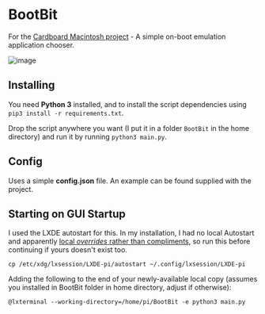 # BootBit
For the [Cardboard Macintosh project][cmp] - A simple on-boot emulation application chooser.

![image](https://user-images.githubusercontent.com/11209477/117720836-0e3e9700-b1d7-11eb-8f55-941694225e3a.png)

## Installing
You need **Python 3** installed, and to install the script dependencies using `pip3 install -r requirements.txt`.

Drop the script anywhere you want (I put it in a folder `BootBit` in the home directory) and run it by running `python3 main.py`.

## Config
Uses a simple **config.json** file. An example can be found supplied with the project.

## Starting on GUI Startup
I used the LXDE autostart for this. In my installation, I had no local Autostart and apparently [local *overrides* rather than compliments][ldir], so run this before continuing if yours doesn't exist too.

`cp /etc/xdg/lxsession/LXDE-pi/autostart ~/.config/lxsession/LXDE-pi`

Adding the following to the end of your newly-available local copy (assumes you installed in BootBit folder in home directory, adjust if otherwise):

`@lxterminal --working-directory=/home/pi/BootBit -e python3 main.py`

[cmp]: https://soupbowl.blog/2021/04/i-made-cardboard-macintosh-with-a-raspberry-pi
[ldir]: https://raspberrypi.stackexchange.com/a/102297
